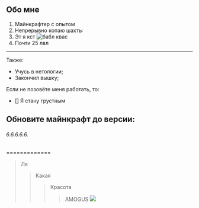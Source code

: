 ## Обо мне

1. Майнкрафтер с опытом
2. Непрерывно копаю шахты
3. Эт я кст ![бабл квас](https://static.wikia.nocookie.net/babl-kvas/images/f/f3/%D0%9C%D0%B8%D1%88%D0%BA%D0%B0.png/revision/latest?cb=20220125170901&path-prefix=ru)
4. Почти 25 лвл
---
Также:
- Учусь в нетологии;
- Закончил вышку;

Если не позовёте меня работать, то:

- [] Я стану грустным

## Обновите майнкрафт до версии:
###### 6.6.6.6.6.
=============
>Ля
>> Какая
>>>Красота
>>>>AMOGUS ![](https://github.com/Koupah/Among-Us-Editor/raw/master/images/AUEditor.png)